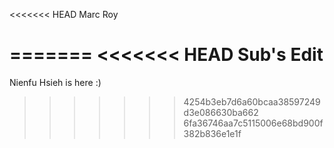 <<<<<<< HEAD
Marc Roy

=======
<<<<<<< HEAD
Sub's Edit
=======
Nienfu Hsieh is here :)
>>>>>>> 4254b3eb7d6a60bcaa38597249d3e086630ba662
>>>>>>> 6fa36746aa7c5115006e68bd900f382b836e1e1f
